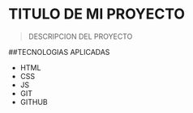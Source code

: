 # TITULO DE MI PROYECTO

>DESCRIPCION DEL PROYECTO

##TECNOLOGIAS APLICADAS
- HTML
- CSS
- JS
- GIT
- GITHUB